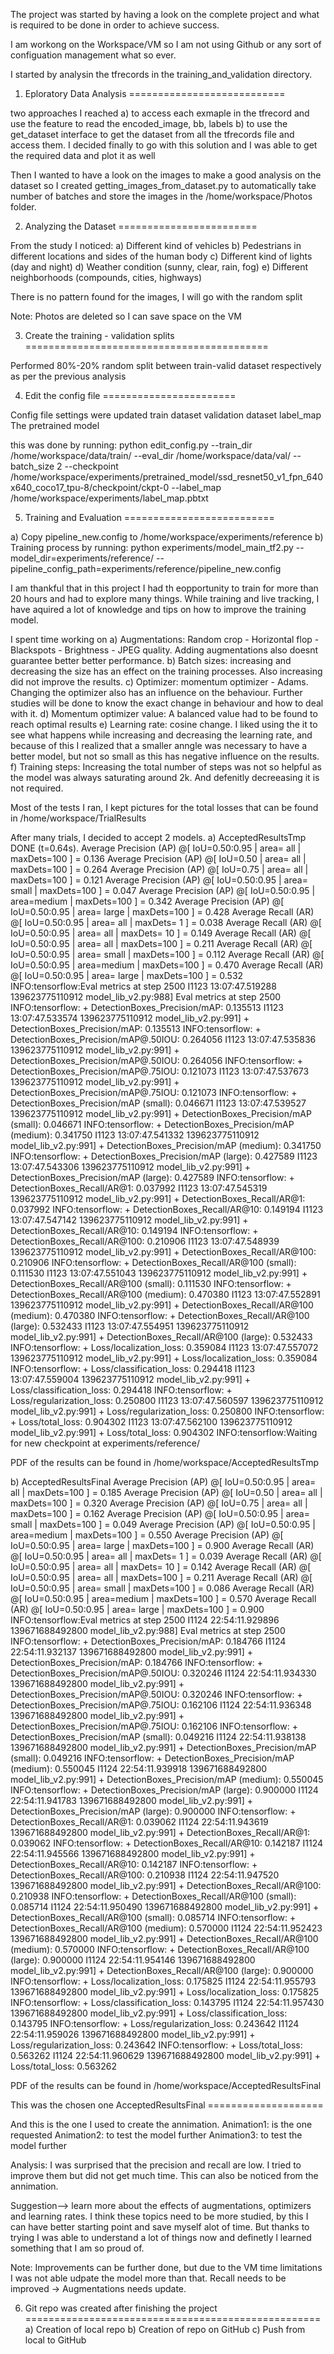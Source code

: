 The project was started by having a look on the complete project and what is required to be done in order to achieve success.

I am workong on the Workspace/VM so I am not using Github or any sort of configuation management what so ever.

I started by analysin the tfrecords in the training_and_validation directory.

1) Eploratory Data Analysis
===========================

two approaches I reached
a) to access each exmaple in the tfrecord and use the feature to read the encoded_image, bb, labels 
b) to use the get_dataset interface to get the dataset from all the tfrecords file and access them.
   I decided finally to go with this solution and I was able to get the required data and plot it as well

Then I wanted to have a look on the images to make a good analysis on the dataset so I created getting_images_from_dataset.py
to automatically take number of batches and store the images in the /home/workspace/Photos folder.

2) Analyzing the Dataset
========================

From the study I noticed:
a) Different kind of vehicles
b) Pedestrians in different locations and sides of the human body
c) Different kind of lights (day and night)
d) Weather condition (sunny, clear, rain, fog)
e) Different neighborhoods (compounds, cities, highways)

There is no pattern found for the images, I will go with the random split

Note: Photos are deleted so I can save space on the VM

3) Create the training - validation splits
==========================================

Performed 80%-20% random split between train-valid dataset respectively
as per the previous analysis

4) Edit the config file
=======================

Config file settings were updated
train dataset
validation dataset
label_map
The pretrained model

this was done by running:
python edit_config.py --train_dir /home/workspace/data/train/ --eval_dir /home/workspace/data/val/ --batch_size 2 --checkpoint /home/workspace/experiments/pretrained_model/ssd_resnet50_v1_fpn_640x640_coco17_tpu-8/checkpoint/ckpt-0 --label_map /home/workspace/experiments/label_map.pbtxt

5) Training and Evaluation
==========================

a) Copy pipeline_new.config to /home/workspace/experiments/reference
b) Training process
by running: python experiments/model_main_tf2.py --model_dir=experiments/reference/ --pipeline_config_path=experiments/reference/pipeline_new.config

I am thankful that in this project I had th eopportunity to train for more than 20 hours and had to explore many things.
While training and live tracking, I have aquired a lot of knowledge and tips on how to improve the training model.

I spent time working on
a) Augmentations: Random crop - Horizontal flop - Blackspots - Brightness - JPEG quality. Adding augmentations also doesnt guarantee better better performance.
b) Batch sizes: increasing and decreasing the size has an effect on the training processes. Also increasing did not improve the results.
c) Optimizer: momentum optimizer - Adams. Changing the optimizer also has an influence on the behaviour. Further studies will be done to know the exact change in behaviour and how to deal with it.
d) Momentum optimizer value: A balanced value had to be found to reach optimal results
e) Learning rate: cosine change. I liked using the it to see what happens while increasing and decreasing the learning rate, and because of this I realized that a smaller anngle was necessary to have a better model, but not so small as this has negative influence on the results.
f) Training steps: Increasing the total number of steps was not so helpful as the model was always saturating around 2k. And defenitly decreeasing it is not required.

Most of the tests I ran, I kept pictures for the total losses that can be found in /home/workspace/TrialResults

After many trials, I decided to accept 2 models.
a) AcceptedResultsTmp
DONE (t=0.64s).
 Average Precision  (AP) @[ IoU=0.50:0.95 | area=   all | maxDets=100 ] = 0.136
 Average Precision  (AP) @[ IoU=0.50      | area=   all | maxDets=100 ] = 0.264
 Average Precision  (AP) @[ IoU=0.75      | area=   all | maxDets=100 ] = 0.121
 Average Precision  (AP) @[ IoU=0.50:0.95 | area= small | maxDets=100 ] = 0.047
 Average Precision  (AP) @[ IoU=0.50:0.95 | area=medium | maxDets=100 ] = 0.342
 Average Precision  (AP) @[ IoU=0.50:0.95 | area= large | maxDets=100 ] = 0.428
 Average Recall     (AR) @[ IoU=0.50:0.95 | area=   all | maxDets=  1 ] = 0.038
 Average Recall     (AR) @[ IoU=0.50:0.95 | area=   all | maxDets= 10 ] = 0.149
 Average Recall     (AR) @[ IoU=0.50:0.95 | area=   all | maxDets=100 ] = 0.211
 Average Recall     (AR) @[ IoU=0.50:0.95 | area= small | maxDets=100 ] = 0.112
 Average Recall     (AR) @[ IoU=0.50:0.95 | area=medium | maxDets=100 ] = 0.470
 Average Recall     (AR) @[ IoU=0.50:0.95 | area= large | maxDets=100 ] = 0.532
INFO:tensorflow:Eval metrics at step 2500
I1123 13:07:47.519288 139623775110912 model_lib_v2.py:988] Eval metrics at step 2500
INFO:tensorflow:    + DetectionBoxes_Precision/mAP: 0.135513
I1123 13:07:47.533574 139623775110912 model_lib_v2.py:991]  + DetectionBoxes_Precision/mAP: 0.135513
INFO:tensorflow:    + DetectionBoxes_Precision/mAP@.50IOU: 0.264056
I1123 13:07:47.535836 139623775110912 model_lib_v2.py:991]  + DetectionBoxes_Precision/mAP@.50IOU: 0.264056
INFO:tensorflow:    + DetectionBoxes_Precision/mAP@.75IOU: 0.121073
I1123 13:07:47.537673 139623775110912 model_lib_v2.py:991]  + DetectionBoxes_Precision/mAP@.75IOU: 0.121073
INFO:tensorflow:    + DetectionBoxes_Precision/mAP (small): 0.046671
I1123 13:07:47.539527 139623775110912 model_lib_v2.py:991]  + DetectionBoxes_Precision/mAP (small): 0.046671
INFO:tensorflow:    + DetectionBoxes_Precision/mAP (medium): 0.341750
I1123 13:07:47.541332 139623775110912 model_lib_v2.py:991]  + DetectionBoxes_Precision/mAP (medium): 0.341750
INFO:tensorflow:    + DetectionBoxes_Precision/mAP (large): 0.427589
I1123 13:07:47.543306 139623775110912 model_lib_v2.py:991]  + DetectionBoxes_Precision/mAP (large): 0.427589
INFO:tensorflow:    + DetectionBoxes_Recall/AR@1: 0.037992
I1123 13:07:47.545319 139623775110912 model_lib_v2.py:991]  + DetectionBoxes_Recall/AR@1: 0.037992
INFO:tensorflow:    + DetectionBoxes_Recall/AR@10: 0.149194
I1123 13:07:47.547142 139623775110912 model_lib_v2.py:991]  + DetectionBoxes_Recall/AR@10: 0.149194
INFO:tensorflow:    + DetectionBoxes_Recall/AR@100: 0.210906
I1123 13:07:47.548939 139623775110912 model_lib_v2.py:991]  + DetectionBoxes_Recall/AR@100: 0.210906
INFO:tensorflow:    + DetectionBoxes_Recall/AR@100 (small): 0.111530
I1123 13:07:47.551043 139623775110912 model_lib_v2.py:991]  + DetectionBoxes_Recall/AR@100 (small): 0.111530
INFO:tensorflow:    + DetectionBoxes_Recall/AR@100 (medium): 0.470380
I1123 13:07:47.552891 139623775110912 model_lib_v2.py:991]  + DetectionBoxes_Recall/AR@100 (medium): 0.470380
INFO:tensorflow:    + DetectionBoxes_Recall/AR@100 (large): 0.532433
I1123 13:07:47.554951 139623775110912 model_lib_v2.py:991]  + DetectionBoxes_Recall/AR@100 (large): 0.532433
INFO:tensorflow:    + Loss/localization_loss: 0.359084
I1123 13:07:47.557072 139623775110912 model_lib_v2.py:991]  + Loss/localization_loss: 0.359084
INFO:tensorflow:    + Loss/classification_loss: 0.294418
I1123 13:07:47.559004 139623775110912 model_lib_v2.py:991]  + Loss/classification_loss: 0.294418
INFO:tensorflow:    + Loss/regularization_loss: 0.250800
I1123 13:07:47.560597 139623775110912 model_lib_v2.py:991]  + Loss/regularization_loss: 0.250800
INFO:tensorflow:    + Loss/total_loss: 0.904302
I1123 13:07:47.562100 139623775110912 model_lib_v2.py:991]  + Loss/total_loss: 0.904302
INFO:tensorflow:Waiting for new checkpoint at experiments/reference/

PDF of the results can be found in /home/workspace/AcceptedResultsTmp


b) AcceptedResultsFinal
 Average Precision  (AP) @[ IoU=0.50:0.95 | area=   all | maxDets=100 ] = 0.185
 Average Precision  (AP) @[ IoU=0.50      | area=   all | maxDets=100 ] = 0.320
 Average Precision  (AP) @[ IoU=0.75      | area=   all | maxDets=100 ] = 0.162
 Average Precision  (AP) @[ IoU=0.50:0.95 | area= small | maxDets=100 ] = 0.049
 Average Precision  (AP) @[ IoU=0.50:0.95 | area=medium | maxDets=100 ] = 0.550
 Average Precision  (AP) @[ IoU=0.50:0.95 | area= large | maxDets=100 ] = 0.900
 Average Recall     (AR) @[ IoU=0.50:0.95 | area=   all | maxDets=  1 ] = 0.039
 Average Recall     (AR) @[ IoU=0.50:0.95 | area=   all | maxDets= 10 ] = 0.142
 Average Recall     (AR) @[ IoU=0.50:0.95 | area=   all | maxDets=100 ] = 0.211
 Average Recall     (AR) @[ IoU=0.50:0.95 | area= small | maxDets=100 ] = 0.086
 Average Recall     (AR) @[ IoU=0.50:0.95 | area=medium | maxDets=100 ] = 0.570
 Average Recall     (AR) @[ IoU=0.50:0.95 | area= large | maxDets=100 ] = 0.900
INFO:tensorflow:Eval metrics at step 2500
I1124 22:54:11.929896 139671688492800 model_lib_v2.py:988] Eval metrics at step 2500
INFO:tensorflow:    + DetectionBoxes_Precision/mAP: 0.184766
I1124 22:54:11.932137 139671688492800 model_lib_v2.py:991]  + DetectionBoxes_Precision/mAP: 0.184766
INFO:tensorflow:    + DetectionBoxes_Precision/mAP@.50IOU: 0.320246
I1124 22:54:11.934330 139671688492800 model_lib_v2.py:991]  + DetectionBoxes_Precision/mAP@.50IOU: 0.320246
INFO:tensorflow:    + DetectionBoxes_Precision/mAP@.75IOU: 0.162106
I1124 22:54:11.936348 139671688492800 model_lib_v2.py:991]  + DetectionBoxes_Precision/mAP@.75IOU: 0.162106
INFO:tensorflow:    + DetectionBoxes_Precision/mAP (small): 0.049216
I1124 22:54:11.938138 139671688492800 model_lib_v2.py:991]  + DetectionBoxes_Precision/mAP (small): 0.049216
INFO:tensorflow:    + DetectionBoxes_Precision/mAP (medium): 0.550045
I1124 22:54:11.939918 139671688492800 model_lib_v2.py:991]  + DetectionBoxes_Precision/mAP (medium): 0.550045
INFO:tensorflow:    + DetectionBoxes_Precision/mAP (large): 0.900000
I1124 22:54:11.941783 139671688492800 model_lib_v2.py:991]  + DetectionBoxes_Precision/mAP (large): 0.900000
INFO:tensorflow:    + DetectionBoxes_Recall/AR@1: 0.039062
I1124 22:54:11.943619 139671688492800 model_lib_v2.py:991]  + DetectionBoxes_Recall/AR@1: 0.039062
INFO:tensorflow:    + DetectionBoxes_Recall/AR@10: 0.142187
I1124 22:54:11.945566 139671688492800 model_lib_v2.py:991]  + DetectionBoxes_Recall/AR@10: 0.142187
INFO:tensorflow:    + DetectionBoxes_Recall/AR@100: 0.210938
I1124 22:54:11.947520 139671688492800 model_lib_v2.py:991]  + DetectionBoxes_Recall/AR@100: 0.210938
INFO:tensorflow:    + DetectionBoxes_Recall/AR@100 (small): 0.085714
I1124 22:54:11.950490 139671688492800 model_lib_v2.py:991]  + DetectionBoxes_Recall/AR@100 (small): 0.085714
INFO:tensorflow:    + DetectionBoxes_Recall/AR@100 (medium): 0.570000
I1124 22:54:11.952423 139671688492800 model_lib_v2.py:991]  + DetectionBoxes_Recall/AR@100 (medium): 0.570000
INFO:tensorflow:    + DetectionBoxes_Recall/AR@100 (large): 0.900000
I1124 22:54:11.954146 139671688492800 model_lib_v2.py:991]  + DetectionBoxes_Recall/AR@100 (large): 0.900000
INFO:tensorflow:    + Loss/localization_loss: 0.175825
I1124 22:54:11.955793 139671688492800 model_lib_v2.py:991]  + Loss/localization_loss: 0.175825
INFO:tensorflow:    + Loss/classification_loss: 0.143795
I1124 22:54:11.957430 139671688492800 model_lib_v2.py:991]  + Loss/classification_loss: 0.143795
INFO:tensorflow:    + Loss/regularization_loss: 0.243642
I1124 22:54:11.959026 139671688492800 model_lib_v2.py:991]  + Loss/regularization_loss: 0.243642
INFO:tensorflow:    + Loss/total_loss: 0.563262
I1124 22:54:11.960629 139671688492800 model_lib_v2.py:991]  + Loss/total_loss: 0.563262

PDF of the results can be found in /home/workspace/AcceptedResultsFinal

This was the chosen one AcceptedResultsFinal
                        ====================

And this is the one I used to create the annimation.
Animation1: is the one requested
Animation2: to test the model further
Animation3: to test the model further

Analysis:
I was surprised that the precision and recall are low.
I tried to improve them but did not get much time.
This can also be noticed from the annimation.

Suggestion--> learn more about the effects of augmentations, optimizers and learning rates. I think these topics need to be more studied, by this I can have better starting point and save myself alot of time.
But thanks to trying I was able to understand a lot of things now and definetly l learned something that I am so proud of.

Note: 
Improvements can be further done, but due to the VM time limitations I was not able udpate the model more than that.
Recall needs to be improved -> Augmentations needs update.

6) Git repo was created after finishing the project
===================================================
a) Creation of local repo
b) Creation of repo on GitHub
c) Push from local to GitHub